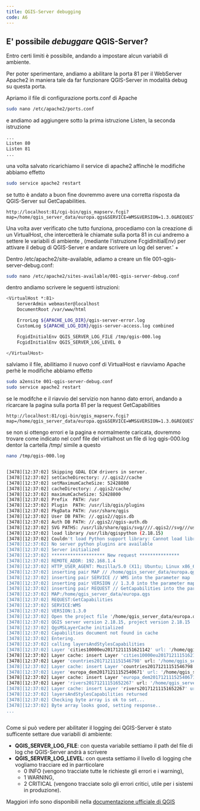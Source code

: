 ```yaml
---
title: QGIS-Server debugging
code: A6
---
```


## E' possibile *debuggare* QGIS-Server?

Entro certi limiti è possibile, andando a impostare alcun variabili di ambiente.

Per poter sperimentare, andiamo a abilitare la porta 81 per il WebServer Apache2 in maniera tale da far funzionare QGIS-Server in modalità debug su questa porta.

Apriamo il file di configurazione ports.conf di Apache

```bash
sudo nano /etc/apache2/ports.conf
```

e andiamo ad aggiungere sotto la prima istruzione Listen, la seconda istruzione

```bash
...
Listen 80
Listen 81
...
```

una volta salvato ricarichiamo  il service di apache2 affinchè le modifiche abbiamo effetto

```bash
sudo service apache2 restart
```

se tutto è andato a buon fine dovremmo avere una corretta risposta da QGIS-Server sul GetCapabilities.

```
http://localhost:81/cgi-bin/qgis_mapserv.fcgi?map=/home/qgis_server_data/europa.qgs&SERVICE=WMS&VERSION=1.3.0&REQUEST=GetCapabilities
```

Una volta aver verificato che tutto funziona, procediamo con la creazione di un VirtualHost, che intercetterà le chiamate sulla porta 81
in cui andremo a settere le variabili di ambiente
    , (mediante l'istruzione FcgidInitialEnv) per attivare il debug di QGIS-Server e andare scrivere un log del server.' +

Dentro /etc/apache2/site-available, adiamo a creare un file 001-qgis-server-debug.conf:

```bash
sudo nano /etc/apache2/sites-available/001-qgis-server-debug.conf
```

dentro andiamo scrivere le seguenti istruzioni:

```bash
<VirtualHost *:81>
    ServerAdmin webmaster@localhost
    DocumentRoot /var/www/html

    ErrorLog ${APACHE_LOG_DIR}/qgis-server-error.log
    CustomLog ${APACHE_LOG_DIR}/qgis-server-access.log combined

    FcgidInitialEnv QGIS_SERVER_LOG_FILE /tmp/qgis-000.log
    FcgidInitialEnv QGIS_SERVER_LOG_LEVEL 0

</VirtualHost>
```

salviamo il file, abilitiamo il nuovo conf di VirtualHost e riavviamo Apache perhè le modifiche abbiamo effetto

```bash
sudo a2ensite 001-qgis-server-debug.conf
sudo service apache2 restart
```

se le modifche e il riavvio del servizio non hanno dato errori, andando a ricarcare la pagina sulla porta 81 per la request GetCapabilities

```
http://localhost:81/cgi-bin/qgis_mapserv.fcgi?map=/home/qgis_server_data/europa.qgs&SERVICE=WMS&VERSION=1.3.0&REQUEST=GetCapabilities
```

se non si ottengo errori e la pagina e normalmente caricata, dovremmo trovare come indicato nel conf file del virtialhost un file di log qgis-000.log dentor la cartella /tmp/
simile a questo


```bash
nano /tmp/qgis-000.log


[3478][12:37:02] Skipping GDAL ECW drivers in server.
[3478][12:37:02] setCacheDirectory: //.qgis2//cache
[3478][12:37:02] setMaximumCacheSize: 52428800
[3478][12:37:02] cacheDirectory: /.qgis2/cache/
[3478][12:37:02] maximumCacheSize: 52428800
[3478][12:37:02] Prefix  PATH: /usr
[3478][12:37:02] Plugin  PATH: /usr/lib/qgis/plugins
[3478][12:37:02] PkgData PATH: /usr/share/qgis
[3478][12:37:02] User DB PATH: //.qgis2//qgis.db
[3478][12:37:02] Auth DB PATH: //.qgis2//qgis-auth.db
[3478][12:37:02] SVG PATHS: /usr/lib/share/qgis/svg////.qgis2//svg///usr/share/qgis/svg/
[3478][12:37:02] load library /usr/lib/qgispython (2.18.15)
[3478][12:37:02] Couldn't load Python support library: Cannot load library /usr/lib/qgispython: (/usr/lib/libqgispython.so: cannot open shared object file: No such file or directory)
[3478][12:37:02] No server python plugins are available
[3478][12:37:02] Server initialized
[3478][12:37:02] ******************** New request ***************
[3478][12:37:02] REMOTE_ADDR: 192.168.1.4
[3478][12:37:02] HTTP_USER_AGENT: Mozilla/5.0 (X11; Ubuntu; Linux x86_64; rv:57.0) Gecko/20100101 Firefox/57.0
[3478][12:37:02] inserting pair MAP // /home/qgis_server_data/europa.qgs into the parameter map
[3478][12:37:02] inserting pair SERVICE // WMS into the parameter map
[3478][12:37:02] inserting pair VERSION // 1.3.0 into the parameter map
[3478][12:37:02] inserting pair REQUEST // GetCapabilities into the parameter map
[3478][12:37:02] MAP:/home/qgis_server_data/europa.qgs
[3478][12:37:02] REQUEST:GetCapabilities
[3478][12:37:02] SERVICE:WMS
[3478][12:37:02] VERSION:1.3.0
[3478][12:37:02] Open the project file '/home/qgis_server_data/europa.qgs'.
[3478][12:37:02] QGIS server version 2.18.15, project version 2.18.15
[3478][12:37:02] QgsMSLayerCache initialized
[3478][12:37:02] Capabilities document not found in cache
[3478][12:37:02] Entering.
[3478][12:37:02] calling layersAndStylesCapabilities
[3478][12:37:02] Layer 'cities10000eu20171211151621142' url: '/home/qgis_server_data/dati_geografici/cities10000eu.shp' configFile: /home/qgis_server_data/europa.qgs not found in layer cache'
[3478][12:37:02] Layer cache: insert Layer 'cities10000eu20171211151621142' url: '/home/qgis_server_data/dati_geografici/cities10000eu.shp' configFile: /home/qgis_server_data/europa.qgs
[3478][12:37:02] Layer 'countries20171211151546798' url: '/home/qgis_server_data/dati_geografici/countries.shp' configFile: /home/qgis_server_data/europa.qgs not found in layer cache'
[3478][12:37:02] Layer cache: insert Layer 'countries20171211151546798' url: '/home/qgis_server_data/dati_geografici/countries.shp' configFile: /home/qgis_server_data/europa.qgs
[3478][12:37:02] Layer 'europa_dem20171211152540671' url: '/home/qgis_server_data/dati_geografici/europa_dem.jpg' configFile: /home/qgis_server_data/europa.qgs not found in layer cache'
[3478][12:37:02] Layer cache: insert Layer 'europa_dem20171211152540671' url: '/home/qgis_server_data/dati_geografici/europa_dem.jpg' configFile: /home/qgis_server_data/europa.qgs
[3478][12:37:02] Layer 'rivers20171211151652267' url: '/home/qgis_server_data/dati_geografici/rivers.shp' configFile: /home/qgis_server_data/europa.qgs not found in layer cache'
[3478][12:37:02] Layer cache: insert Layer 'rivers20171211151652267' url: '/home/qgis_server_data/dati_geografici/rivers.shp' configFile: /home/qgis_server_data/europa.qgs
[3478][12:37:02] layersAndStylesCapabilities returned
[3478][12:37:02] Checking byte array is ok to set...
[3478][12:37:02] Byte array looks good, setting response..
...
    
```

Come si può vedere per abilitater il logging dei QGIS-Server è stato sufficente settare due variabili di ambiente:

- **QGIS_SERVER_LOG_FILE**: con questa variabile settiamo il path del file di log che QGIS-Server andrà a scrivere
- **QGIS_SERVER_LOG_LEVEL**: con questa settiamo il livello di logging che vogliamo tracciare ed in parrticolare
  - 0 INFO (vengono tracciate tutte le richieste gli errori e i warning),
  - 1 WARNING,
  - 2 CRITICAL (vengono tracciate solo gli errori critici, utile per i sistemi in produzione).


Maggiori info sono disponibili nella [documentazione ufficiale di QGIS](https://docs.qgis.org/2.18/en/docs/user_manual/working_with_ogc/ogc_server_support.html#qgis-server-logging)
